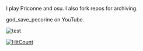 I play Priconne and osu. I also fork repos for archiving.

god_save_pecorine on YouTube.

![test](https://i.postimg.cc/dV8qsMHT/git.png)


[![HitCount](https://hits.dwyl.com/toadsworth-jr/toadsworth-jr.svg?style=flat-square&show=unique)](http://hits.dwyl.com/toadsworth-jr/toadsworth-jr)
